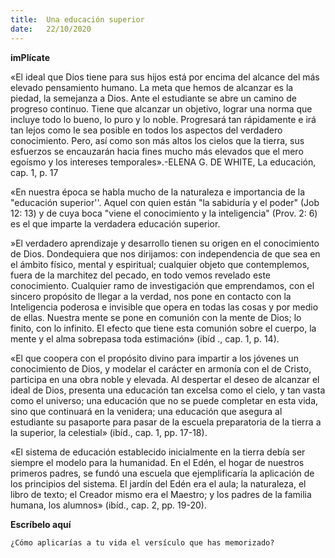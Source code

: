 ```yaml
---
title:  Una educación superior
date:   22/10/2020
---
```


**imPlícate**

«El ideal que Dios tiene para sus hijos está por encima del alcance del más elevado pensamiento humano. La meta que hemos de alcanzar es la piedad, la semejanza a Dios. Ante el estudiante se abre un camino de progreso continuo. Tiene que alcanzar un objetivo, lograr una norma que incluye todo lo bueno, lo puro y lo noble. Progresará tan rápidamente e irá tan lejos como le sea posible en todos los aspectos del verdadero conocimiento. Pero, así como son más altos los cielos que la tierra, sus esfuerzos se encauzarán hacia fines mucho más elevados que el mero egoísmo y los intereses temporales».-ELENA G. DE WHITE, La educación, cap. 1, p. 17

«En nuestra época se habla mucho de la naturaleza e importancia de la "educación superior''. Aquel con quien están "la sabiduría y el poder" (Job 12: 13) y de cuya boca "viene el conocimiento y la inteligencia" (Prov. 2: 6) es el que imparte la verdadera educación superior.

»El verdadero aprendizaje y desarrollo tienen su origen en el conocimiento de Dios. Dondequiera que nos dirijamos: con independencia de que sea en el ámbito físico, mental y espiritual; cualquier objeto que contemplemos, fuera de la marchitez del pecado, en todo vemos revelado este conocimiento. Cualquier ramo de investigación que emprendamos, con el sincero propósito de llegar a la verdad, nos pone en contacto con la Inteligencia poderosa e invisible que opera en todas las cosas y por medio de ellas. Nuestra mente se pone en comunión con la mente de Dios; lo finito, con lo infinito. El efecto que tiene esta comunión sobre el cuerpo, la mente y el alma sobrepasa toda estimación» (ibíd ., cap. 1, p. 14).

«El que coopera con el propósito divino para impartir a los jóvenes un conocimiento de Dios, y modelar el carácter en armonía con el de Cristo, participa en una obra noble y elevada. Al despertar el deseo de alcanzar el ideal de Dios, presenta una educación tan excelsa como el cielo, y tan vasta como el universo; una educación que no se puede completar en esta vida, sino que continuará en la venidera; una educación que asegura al estudiante su pasaporte para pasar de la escuela preparatoria de la tierra a la superior, la celestial» (ibíd., cap. 1, pp. 17-18).

«El sistema de educación establecido inicialmente en la tierra debía ser siempre el modelo para la humanidad. En el Edén, el hogar de nuestros primeros padres, se fundó una escuela que ejemplificaría la aplicación de los principios del sistema. El jardín del Edén era el aula; la naturaleza, el libro de texto; el Creador mismo era el Maestro; y los padres de la familia humana, los alumnos» (ibíd., cap. 2, pp. 19-20).

**Escríbelo aquí**

`¿Cómo aplicarías a tu vida el versículo que has memorizado?`
